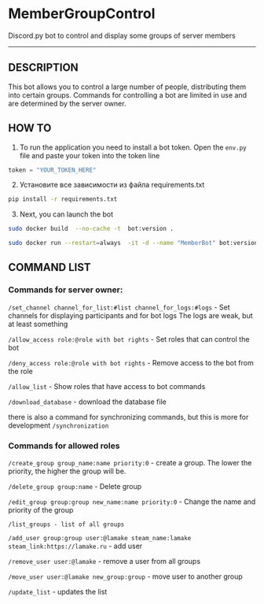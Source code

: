 # MemberGroupControl
Discord.py bot to control and display some groups of server members

---

## DESCRIPTION
This bot allows you to control a large number of people, distributing them into certain groups.
Commands for controlling a bot are limited in use and are determined by the server owner.

## HOW TO
1. To run the application you need to install a bot token.
Open the `env.py` file and paste your token into the token line

```python 
token = "YOUR_TOKEN_HERE"
```

2. Установите все зависимости из файла requirements.txt 

```bash
pip install -r requirements.txt
```
3. Next, you can launch the bot

```bash
sudo docker build  --no-cache -t  bot:version .
```

```bash
sudo docker run --restart=always  -it -d --name "MemberBot" bot:version
```

## COMMAND LIST

### Commands for server owner:

`/set_channel channel_for_list:#list channel_for_logs:#logs` - Set channels for displaying participants and for bot logs
The logs are weak, but at least something


`/allow_access role:@role with bot rights` - Set roles that can control the bot

`/deny_access role:@role with bot rights` - Remove access to the bot from the role

`/allow_list` - Show roles that have access to bot commands


`/download_database` - download the database file

there is also a command for synchronizing commands, but this is more for development
`/synchronization`


### Commands for allowed roles
`/create_group group_name:name priority:0` - create a group. The lower the priority, the higher the group will be.

`/delete_group group:name` - Delete group

`/edit_group group:group new_name:name priority:0` - Change the name and priority of the group

`/list_groups - list of all groups`
  
  
  
`/add_user group:group user:@lamake steam_name:lamake steam_link:https://lamake.ru` - add user

`/remove_user user:@lamake` - remove a user from all groups

`/move_user user:@lamake new_group:group` - move user to another group


`/update_list` - updates the list